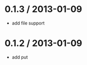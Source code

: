 
0\.1.3 / 2013-01-09 
==================
  * add file support

0\.1.2 / 2013-01-09 
==================
  * add put
